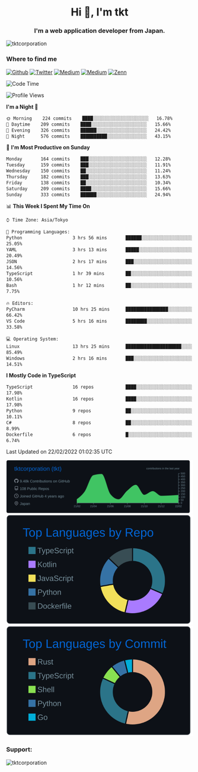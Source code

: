 <h1 align="center">Hi 👋, I'm tkt</h1>
<h3 align="center">I'm a web application developer from Japan.</h3>

<p align="left"> <img src="https://komarev.com/ghpvc/?username=tktcorporation&label=Profile%20views&color=0e75b6&style=flat" alt="tktcorporation" /> </p>

<h3>Where to find me</h3>
<p>
<a href="https://github.com/tktcorporation" target="_blank"><img alt="Github" src="https://img.shields.io/badge/GitHub-%2312100E.svg?&style=for-the-badge&logo=Github&logoColor=white" /></a>
<a href="https://twitter.com/tktcorporation" target="_blank"><img alt="Twitter" src="https://img.shields.io/badge/twitter-%231DA1F2.svg?&style=for-the-badge&logo=twitter&logoColor=white" /></a>
<a href="https://www.linkedin.com/in/tktcorporation" target="_blank"><img alt="Medium" src="https://img.shields.io/badge/linkdin-0a66c2.svg?&style=for-the-badge&logo=linkedin&logoColor=white" /></a>
<a href="https://qiita.com/tktcorporation" target="_blank"><img alt="Medium" src="https://img.shields.io/badge/qiita-55C500.svg?&style=for-the-badge&logo=qiita&logoColor=white" /></a>
<a href="https://zenn.dev/tktcorporation" target="_blank"><img alt="Zenn" src="https://img.shields.io/badge/Zenn-3EA8FF.svg?&style=for-the-badge&logo=Zenn&logoColor=white" /></a>
</p>
  
<!--START_SECTION:waka-->
![Code Time](http://img.shields.io/badge/Code%20Time-166%20hrs%2025%20mins-blue)

![Profile Views](http://img.shields.io/badge/Profile%20Views-3-blue)

**I'm a Night 🦉** 

```text
🌞 Morning    224 commits    ████░░░░░░░░░░░░░░░░░░░░░   16.78% 
🌆 Daytime    209 commits    ████░░░░░░░░░░░░░░░░░░░░░   15.66% 
🌃 Evening    326 commits    ██████░░░░░░░░░░░░░░░░░░░   24.42% 
🌙 Night      576 commits    ██████████░░░░░░░░░░░░░░░   43.15%

```
📅 **I'm Most Productive on Sunday** 

```text
Monday       164 commits    ███░░░░░░░░░░░░░░░░░░░░░░   12.28% 
Tuesday      159 commits    ███░░░░░░░░░░░░░░░░░░░░░░   11.91% 
Wednesday    150 commits    ██░░░░░░░░░░░░░░░░░░░░░░░   11.24% 
Thursday     182 commits    ███░░░░░░░░░░░░░░░░░░░░░░   13.63% 
Friday       138 commits    ██░░░░░░░░░░░░░░░░░░░░░░░   10.34% 
Saturday     209 commits    ████░░░░░░░░░░░░░░░░░░░░░   15.66% 
Sunday       333 commits    ██████░░░░░░░░░░░░░░░░░░░   24.94%

```


📊 **This Week I Spent My Time On** 

```text
⌚︎ Time Zone: Asia/Tokyo

💬 Programming Languages: 
Python                   3 hrs 56 mins       ██████░░░░░░░░░░░░░░░░░░░   25.05% 
YAML                     3 hrs 13 mins       █████░░░░░░░░░░░░░░░░░░░░   20.49% 
JSON                     2 hrs 17 mins       ███░░░░░░░░░░░░░░░░░░░░░░   14.56% 
TypeScript               1 hr 39 mins        ██░░░░░░░░░░░░░░░░░░░░░░░   10.56% 
Bash                     1 hr 12 mins        ██░░░░░░░░░░░░░░░░░░░░░░░   7.75%

🔥 Editors: 
PyCharm                  10 hrs 25 mins      ████████████████░░░░░░░░░   66.42% 
VS Code                  5 hrs 16 mins       ████████░░░░░░░░░░░░░░░░░   33.58%

💻 Operating System: 
Linux                    13 hrs 25 mins      █████████████████████░░░░   85.49% 
Windows                  2 hrs 16 mins       ███░░░░░░░░░░░░░░░░░░░░░░   14.51%

```

**I Mostly Code in TypeScript** 

```text
TypeScript               16 repos            ████░░░░░░░░░░░░░░░░░░░░░   17.98% 
Kotlin                   16 repos            ████░░░░░░░░░░░░░░░░░░░░░   17.98% 
Python                   9 repos             ██░░░░░░░░░░░░░░░░░░░░░░░   10.11% 
C#                       8 repos             ██░░░░░░░░░░░░░░░░░░░░░░░   8.99% 
Dockerfile               6 repos             █░░░░░░░░░░░░░░░░░░░░░░░░   6.74%

```



 Last Updated on 22/02/2022 01:02:35 UTC
<!--END_SECTION:waka-->

[![](https://raw.githubusercontent.com/tktcorporation/tktcorporation/master/profile-summary-card-output/github_dark/0-profile-details.svg)](https://github.com/vn7n24fzkq/github-profile-summary-cards)
[![](https://raw.githubusercontent.com/tktcorporation/tktcorporation/master/profile-summary-card-output/github_dark/1-repos-per-language.svg)](https://github.com/vn7n24fzkq/github-profile-summary-cards) [![](https://raw.githubusercontent.com/tktcorporation/tktcorporation/master/profile-summary-card-output/github_dark/2-most-commit-language.svg)](https://github.com/vn7n24fzkq/github-profile-summary-cards)

<h3 align="left">Support:</h3>
<p><a href="https://www.buymeacoffee.com/tktcorporation"> <img align="left" src="https://cdn.buymeacoffee.com/buttons/v2/default-yellow.png" height="50" width="210" alt="tktcorporation" /></a></p><br><br>
